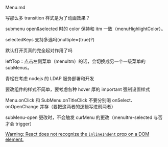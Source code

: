 Menu.md

写那么多 transition 样式是为了动画效果？

submenu open&selected 时的 color 保持和 itm 一致（menuHighlightColor）。

selectedKeys 支持多选吗(multiple={true}?)

默认打开页真的完全起对作用了吗

leftTop：点击左侧菜单（menuItm）的话，会切换成另一个一级菜单的 subMenus。

青松在考虑 nodejs 的 LDAP 服务部署和开发

要改组件的样式不简单，要考虑各种 hover 厚的 important 强制设置样式

Menu.onClick 和 SubMenu.onTitleClick 不要分别喝 onSelect、onOpenChange 并存（要把这两者的逻辑写进前两者）

subMenu-open 更改时，不会触发 curMenu 的更改（menuItm-selected 与否才会 trigger）

[Warning: React does not recognize the `inlineIndent` prop on a DOM element.](https://github.com/ant-design/ant-design/issues/8708)

